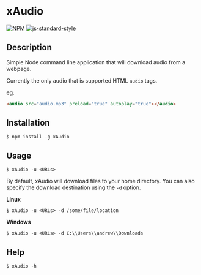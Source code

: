 # xAudio

[![NPM](https://nodei.co/npm/xAudio.png)](https://nodei.co/npm/xAudio/)
[![js-standard-style](https://cdn.rawgit.com/feross/standard/master/badge.svg)](https://github.com/feross/standard)

## Description

Simple Node command line application that will download audio from a webpage.

Currently the only audio that is supported HTML `audio` tags.

eg. 

```html
<audio src="audio.mp3" preload="true" autoplay="true"></audio>
```

## Installation

`$ npm install -g xAudio`

## Usage

`$ xAudio -u <URLs>`

By default, xAudio will download files to your home directory.  You can also
specify the download destination using the `-d` option.

**Linux**

`$ xAudio -u <URLs> -d /some/file/location`

**Windows**

`$ xAudio -u <URLs> -d C:\\Users\\andrew\\Downloads`

## Help

`$ xAudio -h`


